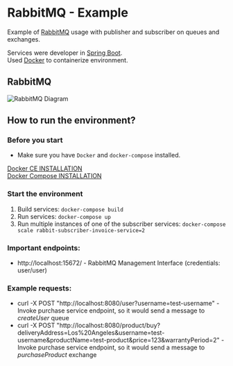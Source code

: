 # RabbitMQ - Example

Example of [RabbitMQ](https://www.rabbitmq.com/) usage with publisher and subscriber on queues and exchanges.

Services were developer in [Spring Boot](https://projects.spring.io/spring-boot/).  
Used [Docker](https://www.docker.com/) to containerize environment.  

## RabbitMQ
![RabbitMQ Diagram](https://user-images.githubusercontent.com/15820051/82729811-249acc80-9cc0-11ea-94b4-e24fd9d8387c.png)

## How to run the environment?

### Before you start
* Make sure you have `Docker` and `docker-compose` installed.

[Docker CE INSTALLATION](https://docs.docker.com/install/linux/docker-ce/ubuntu/)  
[Docker Compose INSTALLATION](https://docs.docker.com/compose/install/#prerequisites)

### Start the environment
1. Build services:
    `docker-compose build`
2. Run services:
    `docker-compose up`
3. Run multiple instances of one of the subscriber services:
    `docker-compose scale rabbit-subscriber-invoice-service=2`

### Important endpoints:

* http://localhost:15672/ - RabbitMQ Management Interface (credentials: user/user)

### Example requests:

* curl -X POST "http://localhost:8080/user?username=test-username" - Invoke purchase service endpoint, so it would send a message to *createUser* queue
* curl -X POST "http://localhost:8080/product/buy?deliveryAddress=Los%20Angeles&username=test-username&productName=test-product&price=123&warrantyPeriod=2" - Invoke purchase service endpoint, so it would send a message to *purchaseProduct* exchange


